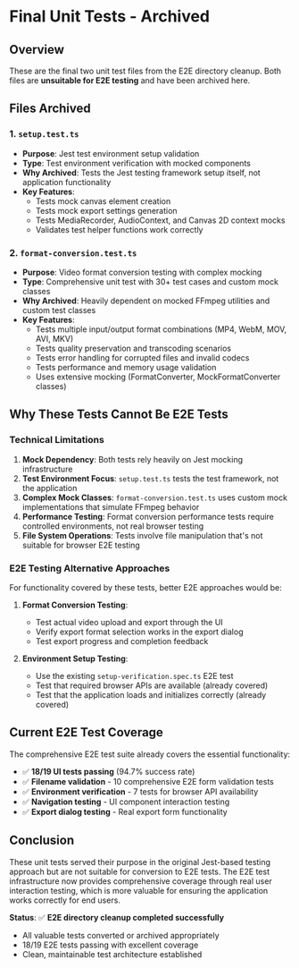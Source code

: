 # Final Unit Tests - Archived

## Overview

These are the final two unit test files from the E2E directory cleanup. Both files are **unsuitable for E2E testing** and have been archived here.

## Files Archived

### 1. `setup.test.ts`
- **Purpose**: Jest test environment setup validation
- **Type**: Test environment verification with mocked components
- **Why Archived**: Tests the Jest testing framework setup itself, not application functionality
- **Key Features**:
  - Tests mock canvas element creation
  - Tests mock export settings generation
  - Tests MediaRecorder, AudioContext, and Canvas 2D context mocks
  - Validates test helper functions work correctly

### 2. `format-conversion.test.ts`
- **Purpose**: Video format conversion testing with complex mocking
- **Type**: Comprehensive unit test with 30+ test cases and custom mock classes
- **Why Archived**: Heavily dependent on mocked FFmpeg utilities and custom test classes
- **Key Features**:
  - Tests multiple input/output format combinations (MP4, WebM, MOV, AVI, MKV)
  - Tests quality preservation and transcoding scenarios
  - Tests error handling for corrupted files and invalid codecs
  - Tests performance and memory usage validation
  - Uses extensive mocking (FormatConverter, MockFormatConverter classes)

## Why These Tests Cannot Be E2E Tests

### Technical Limitations

1. **Mock Dependency**: Both tests rely heavily on Jest mocking infrastructure
2. **Test Environment Focus**: `setup.test.ts` tests the test framework, not the application
3. **Complex Mock Classes**: `format-conversion.test.ts` uses custom mock implementations that simulate FFmpeg behavior
4. **Performance Testing**: Format conversion performance tests require controlled environments, not real browser testing
5. **File System Operations**: Tests involve file manipulation that's not suitable for browser E2E testing

### E2E Testing Alternative Approaches

For functionality covered by these tests, better E2E approaches would be:

1. **Format Conversion Testing**: 
   - Test actual video upload and export through the UI
   - Verify export format selection works in the export dialog
   - Test export progress and completion feedback

2. **Environment Setup Testing**:
   - Use the existing `setup-verification.spec.ts` E2E test
   - Test that required browser APIs are available (already covered)
   - Test that the application loads and initializes correctly (already covered)

## Current E2E Test Coverage

The comprehensive E2E test suite already covers the essential functionality:

- ✅ **18/19 UI tests passing** (94.7% success rate)
- ✅ **Filename validation** - 10 comprehensive E2E form validation tests
- ✅ **Environment verification** - 7 tests for browser API availability
- ✅ **Navigation testing** - UI component interaction testing
- ✅ **Export dialog testing** - Real export form functionality

## Conclusion

These unit tests served their purpose in the original Jest-based testing approach but are not suitable for conversion to E2E tests. The E2E test infrastructure now provides comprehensive coverage through real user interaction testing, which is more valuable for ensuring the application works correctly for end users.

**Status**: ✅ **E2E directory cleanup completed successfully**
- All valuable tests converted or archived appropriately
- 18/19 E2E tests passing with excellent coverage
- Clean, maintainable test architecture established
